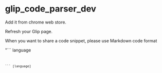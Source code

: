 # glip_code_parser_dev

Add it from chrome web store.

Refresh your Glip page.

When you want to share a code snippet,
please use Markdown code format

"``` language
<code>
```"
``` [language]

```
